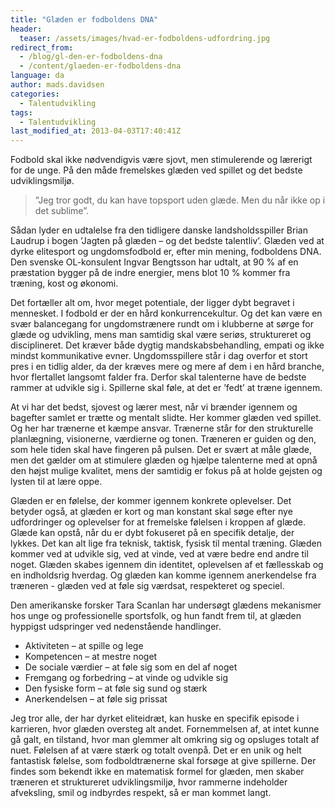 ```yaml
---
title: "Glæden er fodboldens DNA"
header:
  teaser: /assets/images/hvad-er-fodboldens-udfordring.jpg
redirect_from:
  - /blog/gl-den-er-fodboldens-dna
  - /content/glaeden-er-fodboldens-dna
language: da
author: mads.davidsen
categories:
  - Talentudvikling
tags:
  - Talentudvikling
last_modified_at: 2013-04-03T17:40:41Z
---
```


Fodbold skal ikke nødvendigvis være sjovt, men stimulerende og lærerigt for de unge. På den måde fremelskes glæden ved spillet og det bedste udviklingsmiljø.

> ”Jeg tror godt, du kan have topsport uden glæde. Men du når ikke op i det sublime”.

Sådan lyder en udtalelse fra den tidligere danske landsholdsspiller Brian Laudrup i bogen ’Jagten på glæden – og det bedste talentliv’. Glæden ved at dyrke elitesport og ungdomsfodbold er, efter min mening, fodboldens DNA. Den svenske OL-konsulent Ingvar Bengtsson har udtalt, at 90 % af en præstation bygger på de indre energier, mens blot 10 % kommer fra træning, kost og økonomi.

Det fortæller alt om, hvor meget potentiale, der ligger dybt begravet i mennesket. I fodbold er der en hård konkurrencekultur. Og det kan være en svær balancegang for ungdomstrænere rundt om i klubberne at sørge for glæde og udvikling, mens man samtidig skal være seriøs, struktureret og disciplineret. Det kræver både dygtig mandskabsbehandling, empati og ikke mindst kommunikative evner. Ungdomsspillere står i dag overfor et stort pres i en tidlig alder, da der kræves mere og mere af dem i en hård branche, hvor flertallet langsomt falder fra. Derfor skal talenterne have de bedste rammer at udvikle sig i. Spillerne skal føle, at det er ’fedt’ at træne igennem.

At vi har det bedst, sjovest og lærer mest, når vi brænder igennem og bagefter samlet er trætte og mentalt slidte. Her kommer glæden ved spillet. Og her har trænerne et kæmpe ansvar. Trænerne står for den strukturelle planlægning, visionerne, værdierne og tonen. Træneren er guiden og den, som hele tiden skal have fingeren på pulsen. Det er svært at måle glæde, men det gælder om at stimulere glæden og hjælpe talenterne med at opnå den højst mulige kvalitet, mens der samtidig er fokus på at holde gejsten og lysten til at lære oppe.

Glæden er en følelse, der kommer igennem konkrete oplevelser. Det betyder også, at glæden er kort og man konstant skal søge efter nye udfordringer og oplevelser for at fremelske følelsen i kroppen af glæde. Glæde kan opstå, når du er dybt fokuseret på en specifik detalje, der lykkes. Det kan alt lige fra teknisk, taktisk, fysisk til mental træning. Glæden kommer ved at udvikle sig, ved at vinde, ved at være bedre end andre til noget. Glæden skabes igennem din identitet, oplevelsen af et fællesskab og en indholdsrig hverdag. Og glæden kan komme igennem anerkendelse fra træneren - glæden ved at føle sig værdsat, respekteret og speciel.

Den amerikanske forsker Tara Scanlan har undersøgt glædens mekanismer hos unge og professionelle sportsfolk, og hun fandt frem til, at glæden hyppigst udspringer ved nedenstående handlinger.

- Aktiviteten – at spille og lege
- Kompetencen – at mestre noget
- De sociale værdier – at føle sig som en del af noget
- Fremgang og forbedring – at vinde og udvikle sig
- Den fysiske form – at føle sig sund og stærk
- Anerkendelsen – at føle sig prissat

Jeg tror alle, der har dyrket eliteidræt, kan huske en specifik episode i karrieren, hvor glæden oversteg alt andet. Fornemmelsen af, at intet kunne gå galt, en tilstand, hvor man glemmer alt omkring sig og opsluges totalt af nuet. Følelsen af at være stærk og totalt ovenpå. Det er en unik og helt fantastisk følelse, som fodboldtrænerne skal forsøge at give spillerne. Der findes som bekendt ikke en matematisk formel for glæden, men skaber træneren et struktureret udviklingsmiljø, hvor rammerne indeholder afveksling, smil og indbyrdes respekt, så er man kommet langt.
